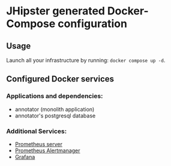 # JHipster generated Docker-Compose configuration

## Usage

Launch all your infrastructure by running: `docker compose up -d`.

## Configured Docker services

### Applications and dependencies:

- annotator (monolith application)
- annotator's postgresql database

### Additional Services:

- [Prometheus server](http://localhost:9090)
- [Prometheus Alertmanager](http://localhost:9093)
- [Grafana](http://localhost:3000)
